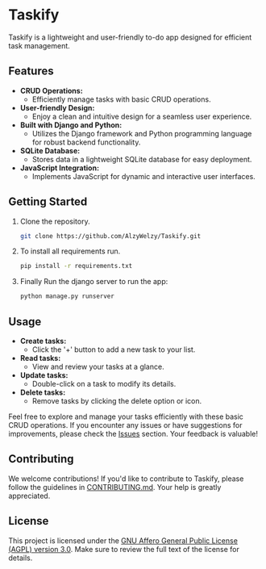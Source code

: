 # Taskify

Taskify is a lightweight and user-friendly to-do app designed for efficient task management.

## Features

- **CRUD Operations:**
  - Efficiently manage tasks with basic CRUD operations.
- **User-friendly Design:**
  - Enjoy a clean and intuitive design for a seamless user experience.
- **Built with Django and Python:**
  - Utilizes the Django framework and Python programming language for robust backend functionality.
- **SQLite Database:**
  - Stores data in a lightweight SQLite database for easy deployment.
- **JavaScript Integration:**
  - Implements JavaScript for dynamic and interactive user interfaces.

## Getting Started

1. Clone the repository.

   ```bash
   git clone https://github.com/AlzyWelzy/Taskify.git
   ```

2. To install all requirements run.

   ```bash
   pip install -r requirements.txt
   ```

3. Finally Run the django server to run the app:

   ```bash
   python manage.py runserver
   ```

## Usage

- **Create tasks:**
  - Click the '+' button to add a new task to your list.
- **Read tasks:**
  - View and review your tasks at a glance.
- **Update tasks:**
  - Double-click on a task to modify its details.
- **Delete tasks:**
  - Remove tasks by clicking the delete option or icon.

Feel free to explore and manage your tasks efficiently with these basic CRUD operations. If you encounter any issues or have suggestions for improvements, please check the [Issues](https://github.com/your-username/Taskify/issues) section. Your feedback is valuable!

## Contributing

We welcome contributions! If you'd like to contribute to Taskify, please follow the guidelines in [CONTRIBUTING.md](CONTRIBUTING.md). Your help is greatly appreciated.

## License

This project is licensed under the [GNU Affero General Public License (AGPL) version 3.0](LICENSE). Make sure to review the full text of the license for details.
